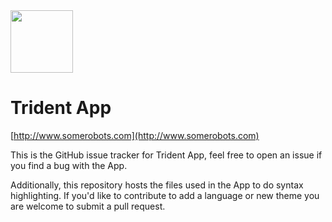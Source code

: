 <img src="http://somerobots.com/assets/TransparentBGIconSmall.png" width="100">

# Trident App
[http://www.somerobots.com](http://www.somerobots.com)

This is the GitHub issue tracker for Trident App, feel free to open an issue if you find a bug with the App.

Additionally, this repository hosts the files used in the App to do syntax highlighting. If you'd like to contribute to add a language or new theme you are welcome to submit a pull request.
